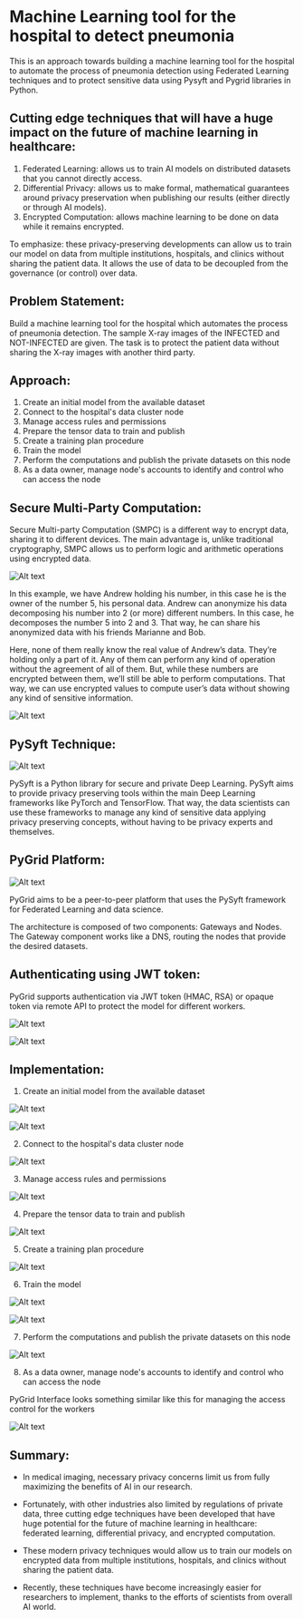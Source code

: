 # Machine Learning tool for the hospital to detect pneumonia #

This is an approach towards building a machine learning tool for the hospital to automate the process of pneumonia detection using Federated Learning techniques and to protect sensitive data using Pysyft and Pygrid libraries in Python.

Cutting edge techniques that will have a huge impact on the future of machine learning in healthcare:
-------------------------------------------------------------------------------------------------------

1. Federated Learning: allows us to train AI models on distributed datasets that you cannot directly access.
2. Differential Privacy: allows us to make formal, mathematical guarantees around privacy preservation when publishing our results (either directly or through AI models).
3. Encrypted Computation: allows machine learning to be done on data while it remains encrypted.

To emphasize: these privacy-preserving developments can allow us to train our model on data from multiple institutions, hospitals, and clinics without sharing the patient data. It allows the use of data to be decoupled from the governance (or control) over data.


Problem Statement:
------------------------------------------------------------------------------------

Build a machine learning tool for the hospital which automates the process of pneumonia detection. The sample X-ray images of the INFECTED and NOT-INFECTED are given. The task is to protect the patient data without sharing the X-ray images with another third party.


Approach:
------------------------------------------------------------------------------------

1. Create an initial model from the available dataset
2. Connect to the hospital's data cluster node
3. Manage access rules and permissions
4. Prepare the tensor data to train and publish
5. Create a training plan procedure
6. Train the model
7. Perform the computations and publish the private datasets on this node
8. As a data owner, manage node's accounts to identify and control who can access the node


Secure Multi-Party Computation:
------------------------------------------------------------------------------------

Secure Multi-party Computation (SMPC) is a different way to encrypt data, sharing it to different devices. The main advantage is, unlike traditional cryptography, SMPC allows us to perform logic and arithmetic operations using encrypted data.

![Alt text](/model_centric_FL_tool/SMPC/multi_party_computation.png?raw=true "multi_party_computation")

In this example, we have Andrew holding his number, in this case he is the owner of the number 5, his personal data. Andrew can anonymize his data decomposing his number into 2 (or more) different numbers. In this case, he decomposes the number 5 into 2 and 3. That way, he can share his anonymized data with his friends Marianne and Bob.

Here, none of them really know the real value of Andrew’s data. They’re holding only a part of it. Any of them can perform any kind of operation without the agreement of all of them. But, while these numbers are encrypted between them, we’ll still be able to perform computations. That way, we can use encrypted values to compute user’s data without showing any kind of sensitive information.

![Alt text](/model_centric_FL_tool/SMPC/encrypted_data_share.png?raw=true "encrypted_data_share")


PySyft Technique:
------------------------------------------------------------------------------------

![Alt text](/model_centric_FL_tool/Libraries/pysyft.png?raw=true "pysyft")

PySyft is a Python library for secure and private Deep Learning. PySyft aims to provide privacy preserving tools within the main Deep Learning frameworks like PyTorch and TensorFlow. That way, the data scientists can use these frameworks to manage any kind of sensitive data applying privacy preserving concepts, without having to be privacy experts and themselves.


PyGrid Platform:
------------------------------------------------------------------------------------

![Alt text](/model_centric_FL_tool/Libraries/pygrid.png?raw=true "pygrid")

PyGrid aims to be a peer-to-peer platform that uses the PySyft framework for Federated Learning and data science.

The architecture is composed of two components: Gateways and Nodes. The Gateway component works like a DNS, routing the nodes that provide the desired datasets.



Authenticating using JWT token:
------------------------------------------------------------------------------------

PyGrid supports authentication via JWT token (HMAC, RSA) or opaque token via remote API to protect the model for different workers.

![Alt text](/model_centric_FL_tool/auth/auth_token.PNG?raw=true "auth_token")

![Alt text](/model_centric_FL_tool/auth/fl_client.PNG?raw=true "fl_client")



Implementation:
------------------------------------------------------------------------------------

1. Create an initial model from the available dataset

![Alt text](/model_centric_FL_tool/code_snippets/import_libraries.png?raw=true "import_libraries")

![Alt text](/model_centric_FL_tool/code_snippets/define_model.jpg?raw=true "define_model")


2. Connect to the hospital's data cluster node

![Alt text](/model_centric_FL_tool/code_snippets/connect_node.png?raw=true "connect_node")


3. Manage access rules and permissions

![Alt text](/model_centric_FL_tool/code_snippets/access_permissions.PNG?raw=true "access_permissions")


4. Prepare the tensor data to train and publish

![Alt text](/model_centric_FL_tool/code_snippets/tensor_data.PNG?raw=true "tensor_data")


5. Create a training plan procedure

![Alt text](/model_centric_FL_tool/code_snippets/training_plan.jpg?raw=true "training_plan")


6. Train the model

![Alt text](/model_centric_FL_tool/code_snippets/train_model.jpg?raw=true "train_model")

![Alt text](/model_centric_FL_tool/code_snippets/train_model_epoch.PNG?raw=true "train_model_epoch")


7. Perform the computations and publish the private datasets on this node

![Alt text](/model_centric_FL_tool/code_snippets/publish_data.PNG?raw=true "publish_data")


8. As a data owner, manage node's accounts to identify and control who can access the node

PyGrid Interface looks something similar like this for managing the access control for the workers

![Alt text](/model_centric_FL_tool/auth/manage_nodes.png?raw=true "manage_nodes")



Summary:
------------------------------------------------------------------------------------

* In medical imaging, necessary privacy concerns limit us from fully maximizing the benefits of AI in our research.

* Fortunately, with other industries also limited by regulations of private data, three cutting edge techniques have been developed that have huge potential for the future of machine learning in healthcare: federated learning, differential privacy, and encrypted computation.

* These modern privacy techniques would allow us to train our models on encrypted data from multiple institutions, hospitals, and clinics without sharing the patient data.

* Recently, these techniques have become increasingly easier for researchers to implement, thanks to the efforts of scientists from overall AI world.